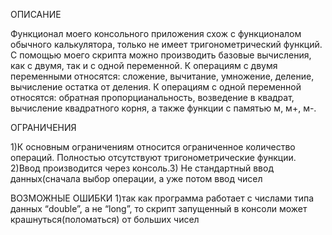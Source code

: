 ОПИСАНИЕ

Функционал моего консольного приложения схож с функционалом обычного калькулятора, только не имеет тригонометрический функций. С помощью моего скрипта можно производить базовые вычисления, как с двумя, так и с одной переменной. К операциям с двумя переменными относятся: сложение, вычитание, умножение, деление, вычисление остатка от деления. К операциям с одной переменной относятся: обратная пропорцианальность, возведение в квадрат, вычисление квадратного корня, а также функции с памятью м, м+, м-.

ОГРАНИЧЕНИЯ

1)К основным ограничениям относится ограниченное количество операций. Полностью отсутствуют тригонометрические функции. 2)Ввод производится через консоль.3) Не стандартный ввод данных(сначала выбор операции, а уже потом ввод чисел

ВОЗМОЖНЫЕ ОШИБКИ
1)так как программа работает с числами типа данных “double”, а не “long”, то скрипт запущенный в консоли может крашнуться(поломаться) от больших чисел
